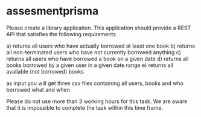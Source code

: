 # assesmentprisma

Please create a library application.
This application should provide a REST API that satisfies the following requirements.

a) returns all users who have actually borrowed at least one book
b) returns all non-terminated users who have not currently borrowed anything
c) returns all users who have borrowed a book on a given date
d) returns all books borrowed by a given user in a given date range
e) returns all available (not borrowed) books

as input you will get three csv files containing all users, books and who borrowed what and when

Please do not use more than 3 working hours for this task. 
We are aware that it is impossible to complete the task within this time frame.

